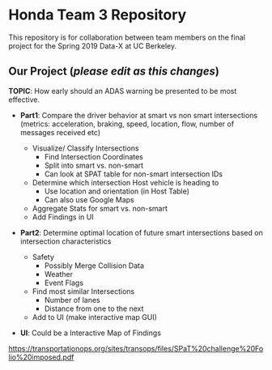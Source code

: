 # Honda Team 3 Repository

This repository is for collaboration between team members on the final project for the Spring 2019 Data-X at UC Berkeley.

## __Our Project__ (_please edit as this changes_)

__TOPIC__: How early should an ADAS warning be presented to be most effective.

  - __Part1__: Compare the driver behavior at smart vs non smart intersections (metrics: acceleration, braking, speed, location, flow, number of messages received etc)  
    + Visualize/ Classify Intersections
        + Find Intersection Coordinates
        + Split into smart vs. non-smart
        + Can look at SPAT table for non-smart intersection IDs
    + Determine which intersection Host vehicle is heading to
        + Use location and orientation (in Host Table)
        + Can also use Google Maps
    + Aggregate Stats for smart vs. non-smart
    + Add Findings in UI

  - __Part2__: Determine optimal location of future smart intersections based on intersection characteristics
    + Safety
        + Possibly Merge Collision Data
        + Weather
        + Event Flags
    + Find most similar Intersections
        + Number of lanes
        + Distance from one to the next
    + Add to UI (make interactive map GUI)

  - __UI__: Could be a Interactive Map of Findings

<https://transportationops.org/sites/transops/files/SPaT%20challenge%20Folio%20imposed.pdf>
